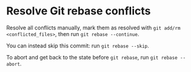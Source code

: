 Resolve Git rebase conflicts
============================
Resolve all conflicts manually, mark them as resolved with
`git add/rm <conflicted_files>`, then run `git rebase --continue`.

You can instead skip this commit: run `git rebase --skip`.

To abort and get back to the state before `git rebase`, run `git rebase --abort`.
